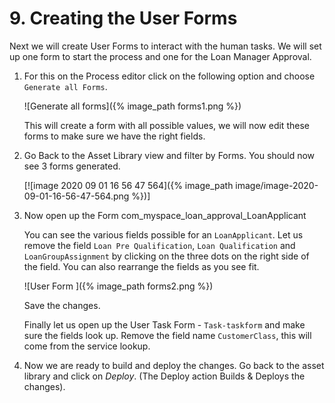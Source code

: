 # 9. Creating the User Forms

Next we will create User Forms to interact with the human tasks. We will set up one form to start the process and one for the Loan Manager Approval.

1. For this on the Process editor click on the following option and choose `Generate all Forms`.

   ![Generate all forms]({% image_path forms1.png %})

   This will create a form with all possible values, we will now edit these forms to make sure we have the right fields.

2. Go Back to the Asset Library view and filter by Forms. You should now see 3 forms generated.

   [![image 2020 09 01 16 56 47 564]({% image_path image/image-2020-09-01-16-56-47-564.png %})]

3. Now open up the Form com_myspace_loan_approval_LoanApplicant

   You can see the various fields possible for an `LoanApplicant`. Let us remove the field `Loan Pre Qualification`, `Loan Qualification` and `LoanGroupAssignment` by clicking on the three dots on the right side of the field. You can also rearrange the fields as you see fit.

   ![User Form ]({% image_path forms2.png %})

   Save the changes.

   Finally let us open up the User Task Form - `Task-taskform` and make sure the fields look up. Remove the field name `CustomerClass`, this will come from the service lookup.

4. Now we are ready to build and deploy the changes. Go back to the asset library and click on *Deploy*. (The Deploy action Builds & Deploys the changes).